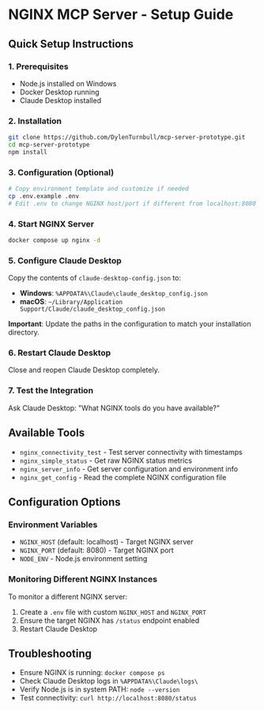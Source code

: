 # NGINX MCP Server - Setup Guide

## Quick Setup Instructions

### 1. Prerequisites
- Node.js installed on Windows
- Docker Desktop running
- Claude Desktop installed

### 2. Installation
```bash
git clone https://github.com/DylenTurnbull/mcp-server-prototype.git
cd mcp-server-prototype
npm install
```

### 3. Configuration (Optional)
```bash
# Copy environment template and customize if needed
cp .env.example .env
# Edit .env to change NGINX host/port if different from localhost:8080
```

### 4. Start NGINX Server
```bash
docker compose up nginx -d
```

### 5. Configure Claude Desktop
Copy the contents of `claude-desktop-config.json` to:
- **Windows**: `%APPDATA%\Claude\claude_desktop_config.json`
- **macOS**: `~/Library/Application Support/Claude/claude_desktop_config.json`

**Important**: Update the paths in the configuration to match your installation directory.

### 6. Restart Claude Desktop
Close and reopen Claude Desktop completely.

### 7. Test the Integration
Ask Claude Desktop: "What NGINX tools do you have available?"

## Available Tools
- `nginx_connectivity_test` - Test server connectivity with timestamps
- `nginx_simple_status` - Get raw NGINX status metrics
- `nginx_server_info` - Get server configuration and environment info
- `nginx_get_config` - Read the complete NGINX configuration file

## Configuration Options

### Environment Variables
- `NGINX_HOST` (default: localhost) - Target NGINX server
- `NGINX_PORT` (default: 8080) - Target NGINX port
- `NODE_ENV` - Node.js environment setting

### Monitoring Different NGINX Instances
To monitor a different NGINX server:
1. Create a `.env` file with custom `NGINX_HOST` and `NGINX_PORT`
2. Ensure the target NGINX has `/status` endpoint enabled
3. Restart Claude Desktop

## Troubleshooting
- Ensure NGINX is running: `docker compose ps`
- Check Claude Desktop logs in `%APPDATA%\Claude\logs\`
- Verify Node.js is in system PATH: `node --version`
- Test connectivity: `curl http://localhost:8080/status`
